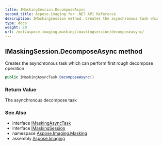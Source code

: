 ```yaml
---
title: IMaskingSession.DecomposeAsync
second_title: Aspose.Imaging for .NET API Reference
description: IMaskingSession method. Creates the asynchronous task which can perform first rough decompose operation
type: docs
weight: 20
url: /net/aspose.imaging.masking/imaskingsession/decomposeasync/
---
```

## IMaskingSession.DecomposeAsync method

Creates the asynchronous task which can perform first rough decompose operation

```csharp
public IMaskingAsyncTask DecomposeAsync()
```

### Return Value

The asynchronous decompose task

### See Also

* interface [IMaskingAsyncTask](../../imaskingasynctask/)
* interface [IMaskingSession](../)
* namespace [Aspose.Imaging.Masking](../../imaskingsession/)
* assembly [Aspose.Imaging](../../../)


